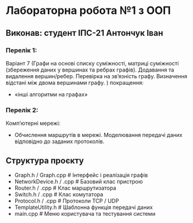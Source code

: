 # Лабораторна робота №1 з ООП
## Виконав: студент ІПС-21 Антончук Іван
### Перелік 1:
Варіант 7 (Графи на основі списку суміжності, матриці суміжності (збереження даних у вершинах та ребрах графів). Додавання та видалення вершин/ребер. Перевірка на зв’язність графу. Визначення відстані між двома вершинами графу. )
покращення:  
* «інші алгоритми на графах»  
### Перелік 2:  
Комп’ютерні мережі:  
* Обчислення маршрутів в мережі. Моделювання передачі даних відповідно до заданих протоколів.
## Структура проєкту  
* Graph.h / Graph.cpp            # Інтерфейс і реалізація графів
* NetworkDevice.h / .cpp         # Базовий клас пристрою
* Router.h / .cpp                # Клас маршрутизатора
* Switch.h / .cpp                # Клас комутатора
* Protocol.h / .cpp              # Протоколи TCP / UDP
* TemplateUtility.h              # Шаблонна функція передачі даних
* main.cpp                       # Меню користувача та тестування системи
